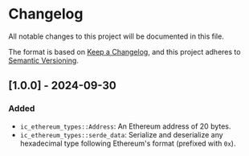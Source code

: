 # Changelog

All notable changes to this project will be documented in this file.

The format is based on [Keep a Changelog](https://keepachangelog.com/en/1.0.0/),
and this project adheres to [Semantic Versioning](https://semver.org/spec/v2.0.0.html).

## [1.0.0] - 2024-09-30

### Added

- `ic_ethereum_types::Address`: An Ethereum address of 20 bytes.
- `ic_ethereum_types::serde_data`: Serialize and deserialize any hexadecimal type following Ethereum's format (prefixed with `0x`).
